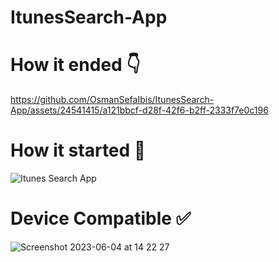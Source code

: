 # ItunesSearch-App

# How it ended 👇
https://github.com/OsmanSefaIbis/ItunesSearch-App/assets/24541415/a121bbcf-d28f-42f6-b2ff-2333f7e0c196

# How it started 🎯
![Itunes Search App](https://user-images.githubusercontent.com/24541415/231017669-a98d323f-73fa-4da7-aee0-f93490fa6c93.jpg)

# Device Compatible ✅
![Screenshot 2023-06-04 at 14 22 27](https://github.com/OsmanSefaIbis/ItunesSearch-App/assets/24541415/85698746-272f-4803-bdb7-2c83ddc0ca0b)




